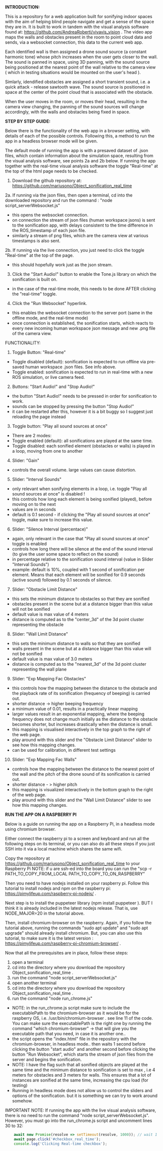 
**INTRODUCTION:**

This is a repository for a web application built for sonifying indoor spaces with the aim of helping blind people navigate and get a sense of the space they are in. It is built to work in tandem with the visual analysis software found at: https://github.com/AndreaRoberti/vivavis_vision . The video app maps the walls and obstacles present in the room to point cloud data and sends, via a websocket connection, this data to the current web app.

Each identified wall is then assigned a drone sound source (a constant harmonic tone) whose pitch increases when the user gets closer to the wall. The sound is panned in space, using 3D panning, with the sound source being positioned at the nearest point of the wall relative to the camera view ( which in testing situations would be mounted on the user's head ).

Simlarly, idendified obstacles are assigned a short transient sound, i.e. a quick attack - release sawtooth wave. The sound source is positioned in space at the center of the point cloud that is associated with the obstacle.

When the user moves in the room, or moves their head, resulting in the camera view changing, the panning of the sound sources will change accordingly, with the walls and obstacles being fixed in space.


**STEP BY STEP GUIDE:**

  
Below there is the functionality of the web app in a browser setting, with details of each of the possible controls. Following this, a method to run the app in a headless browser mode will be given.

The default mode of running the app is with a presaved dataset of .json files, which contain information about the simulation space, resulting from the visual analysis software, see points 2a and 2b below. If running the app together with the real-time visual analysis software the toggle "Real-time" at the top of the html page needs to be checked.

1. Download the github repository at: https://github.com/mariusono/Object_sonification_real_time

2a. If running via the json files, then open a terminal, cd into the downloaded repository and run the command : "node script_serverWebsocket.js"
- this opens the websocket connection.
- on connection the stream of json files (human workspace jsons) is sent to the sonification app, with delays consistent to the time difference in the ROS_timestamp of each json file.
- similarly a stream of png files, which are the camera view at various timestamps is also sent.

2b. If running via the live connection, you just need to click the toggle "Real-time" at the top of the page.
- this should hopefully work just as the json stream.

3. Click the "Start Audio!" button to enable the Tone.js library on which the sonification is built on.
- in the case of the real-time mode, this needs to be done AFTER clicking the "real-time" toggle.

4. Click the "Run Websocket" hyperlink.
- this enables the websocket connection to the server port (same in the offline mode, and the real-time mode)
- once connection is established, the sonification starts, which reacts to every new incoming human workspace json message and new .png file of the camera view.


FUNCTIONALITY:

1. Toggle Button: "Real-time"
- Toggle disabled (default): sonification is expected to run offline via pre-saved human workspace .json files. See info above.
- Toggle enabled: sonification is expected to run in real-time with a new ROS simulation, or live camera feed.

2. Buttons: "Start Audio!" and "Stop Audio!"
- the button "Start Audio!" needs to be pressed in order for sonification to work.
- sounds can be stopped by pressing the button "Stop Audio!"
- it can be restarted after this, however it is a bit buggy so I suggest just reloading the page instead

3. Toggle button: "Play all sound sources at once"
- There are 2 modes:
- Toggle enabled  (default): all sonifications are played at the same time.
- Toggle disabled: each sonified element (obstacles or walls) is played in a loop, moving from one to another

4. Slider: "Gain"
- controls the overall volume. large values can cause distortion.

5. Slider: "Interval Sounds"
- only relevant when sonifying elements in a loop, i.e. toggle "Play all sound sources at once" is disabled !
- this controls how long each element is being sonified (played), before moving on to the next
- values are in seconds
- default is 0.1 second - if clicking the "Play all sound sources at once" toggle, make sure to increase this value.

6. Slider: "Silence Interval (percentace)"
- again,  only relevant in the case that "Play all sound sources at once" toggle is enabled 
- controls how long there will be silence at the end of the sound interval (to give the user some space to reflect on the sound)
- in percentage relative to the sonification sound interval (value in Slider "Interval Sounds")
- example: default is 10%, coupled with 1 second of sonification per element. Means that each element will be sonified for 0.9 seconds (active sound) followed by 0.1 seconds of silence.

7. Slider: "Obstacle Limit Distance"
- this sets the minimum distance to obstacles so that they are sonified
- obstacles present in the scene but at a distance bigger than this value will not be sonified
- default value is max value of 4 meters
- distance is computed as to the "center_3d" of the 3d point cluster representing the obstacle

8. Slider: "Wall Limit Distance"
- this sets the minimum distance to walls so that they are sonified
- walls present in the scene but at a distance bigger than this value will not be sonified
- default value is max value of 3.0 meters
- distance is computed as to the "nearest_3d" of the 3d point cluster representing the wall plane

9. Slider: "Exp Mapping Fac Obstacles"
- this controls how the mapping between the distance to the obstacle and the playback rate of its sonification (frequency of beeping) is carried out.
- shorter distance -> higher beeping frequency
- a minimum value of 0.01, results in a practically linear mapping
- larger values result in an exponential mapping, where the beeping frequency does not change much initially as the distance to the obstacle becomes shorter, but increases drastically when the distance is small.
- this mapping is visualised interactively in the top graph to the right of the web page.
- play around with this slider and the "Obstacle Limit Distance" slider to see how this mapping changes.
- can be used for calibration, in different test settings

10. Slider: "Exp Mapping Fac Walls"
- controls how the mapping between the distance to the nearest point of the wall and the pitch of the drone sound of its sonification is carried out.
- shorter distance - > higher pitch
- this mapping is visualized interactively in the bottom graph to the right of the web page.
- play around with this slider and the "Wall Limit Distance" slider to see how this mapping changes.


**RUN THE APP ON A RASPBERRY PI**

Below is a guide on running the app on a Raspberry Pi, in a headless mode using chromium browser.

Either connect the raspberry pi to a screen and keyboard and run all the following steps on its terminal, or you can also do all these steps if you just SSH into it via a local machine which shares the same wifi.   

Copy the repository at https://github.com/mariusono/Object_sonification_real_time to your Raspberry Pi
NOTE: if u are ssh-ed into the board you can run the "scp -r PATH_TO_COPY_FROM_LOCAL PATH_TO_COPY_TO_ON_RASPBERRY" 

Then you need to have nodejs installed on your raspberry pi. Follow this tutorial to install nodejs and npm on the raspberry pi: https://pimylifeup.com/raspberry-pi-nodejs/ . 

Next step is to install the puppeteer library (npm install puppeteer ). BUT I think it is already included in the latest nodejs release. That is, use NODE_MAJOR=20 in the tutorial above. 

Then, install chromium-browser on the raspberry. Again, if you follow the tutorial above, running the commands "sudo apt update" and "sudo apt upgrade" should already install chromium. But, you can also use this tutorial, to make sure it is the latest version : https://pimylifeup.com/raspberry-pi-chromium-browser/ . 

Now that all the prerequisites are in place, follow these steps:

1. open a terminal
2. cd into the directory where you download the repository Object_sonification_real_time .
3. run the command "node script_serverWebsocket.js" 
4. open another terminal
5. cd into the directory where you download the repository Object_sonification_real_time .
6. run the command "node run_chrome.js" 

- NOTE: in the run_chrome.js script make sure to include the executablePath to the chromium-browser as it would be for the raspberry OS, i.e. /usr/bin/chromium-browser . see line 11 of the code. You can make sure the executablePath is the right one by running the command "which chromium-browser" -> that will give you the executable path that you need, in case it is another one.. 
- the script opens the "index.html" file in the repository with the chromium-browser, in headless mode.. then waits 1 second before clicking the button "start audio" and another second before clicking the button "Run Websocket", which starts the stream of json files from the server and begins the sonification.
- NOTE: I have the flag such that all sonified objects are played at the same time and the minimum distance to sonification is set to max , i.e 4 meters for obstacles and 3 meters for walls. This ensures that a lot of instances are sonified at the same time, increasing the cpu load (for testing)
- Running in headless mode does not allow us to control the sliders and options of the sonification. but it is something we can try to work around somehow. 

IMPORTANT NOTE: If running the app with the live visual analysis software, there is no need to run the command "node script_serverWebsocket.js". However, you must go into the run_chrome.js  script and uncomment lines 30 to 32: 

```js
    await new Promise(resolve => setTimeout(resolve, 1000)); // wait 1 second before clicking the real-time toggle checkbox
    await page.click('#checkbox_real_time');
    console.log('Clicking Real-time checkbox');
``` 



